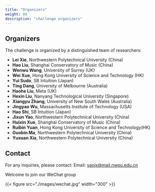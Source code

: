 ```yaml
---
title: "Organizers"
weight: 80
description: "challenge organizers"
---
```



## Organizers

The challenge is organized by a distinguished team of researchers:
- **Lei Xie**, Northwestern Polytechnical University (China)
- **Hao Liu**, Shanghai Conservatory of Music (China)
- **Wenwu Wang**, University of Surrey (UK)
- **Wei Xue**, Hong Kong University of Science and Technology (HK)
- **Yui Sudo**, SB Intuition (Japan)
- **Ting Dang**, University of Melbourne (Australia)
- **Haohe Liu**, Meta (UK)
- **Hexin Liu**, Nanyang Technological University (Singapore)
- **Xiangyu Zhang**, University of New South Wales (Australia)
- **Jingyao Wu**, Massachusetts Institute of Technology (USA)
- **Hao Shi**, SB Intuition (Japan)
- **Jixun Yao**, Northwestern Polytechnical University (China)
- **Huixin Xue**, Shanghai Conservatory of Music (China)
- **Ruibin Yuan**, Hong Kong University of Science and Technology(HK)
- **Guobin Ma**, Northwestern Polytechnical University (China)
- **Yuxuan Xia**, Northwestern Polytechnical University (China)

## Contact

For any inquiries, please contact:
Email: yaojx@mail.nwpu.edu.cn

Welcome to join our WeChat group

{{< figure src="./images/wechat.jpg"  width="300" >}}
